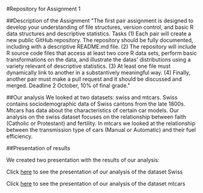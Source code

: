 #Repository for Assignment 1

##Description of the Assignment
"The first pair assignment is designed to develop your understanding of file structures, version control, and basic R data structures and descriptive statistics. 
Tasks
(1) Each pair will create a new public GitHub repository. The repository should be fully documented, including with a descriptive README.md file. 
(2) The repository will include R source code files that access at least two core R data sets, perform basic transformations on the data, and illustrate the datas' distributions using a variety relevant of descriptive statistics. 
(3) At least one file must dynamically link to another in a substantively meaningful way. 
(4) Finally, another pair must make a pull request and it should be discussed and merged. 
Deadline 2 October, 10% of final grade."

##Our analysis
We looked at two datasets: swiss and mtcars. Swiss contains sociodemographic data of Swiss cantons from the late 1800s. Mtcars has data about the characteristics of certain car models. Our analysis on the swiss dataset focuses on the relationship between faith (Catholic or Protestant) and fertility. In mtcars we looked at the relationship between the transmission type of cars (Manual or Automatic) and their fuel efficiency.

##Presentation of results

We created two presentation with the results of our analysis:

Click [here](https://cdn.rawgit.com/gtarriba/GabrielRepo/master/swisspres.html) to see the presentation of our analysis of the dataset Swiss

Click [here](https://cdn.rawgit.com/gtarriba/GabrielRepo/master/mtcarspres.html) to see the presentation of our analysis of the dataset mtcars


